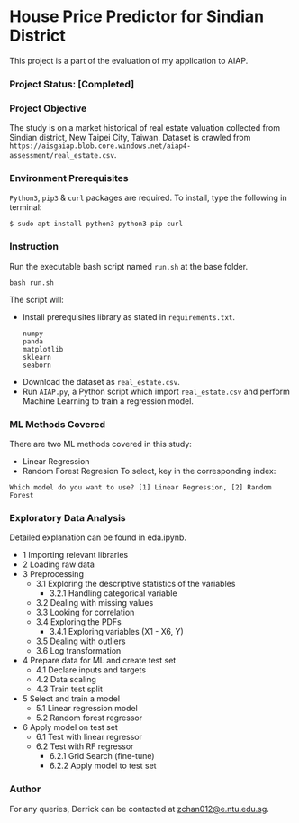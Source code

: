 # House Price Predictor for Sindian District
This project is a part of the evaluation of my application to AIAP.

### Project Status: [Completed]

### Project Objective
The study is on a market historical of real estate valuation collected from Sindian district, New Taipei City, Taiwan. Dataset is crawled from `https://aisgaiap.blob.core.windows.net/aiap4-assessment/real_estate.csv`.

### Environment Prerequisites
`Python3`, `pip3` & `curl` packages are required. To install, type the following in terminal:
```
$ sudo apt install python3 python3-pip curl
```

### Instruction
Run the executable bash script named `run.sh` at the base folder. 
```
bash run.sh
```
The script will:
- Install prerequisites library as stated in `requirements.txt`.
    ```
    numpy
    panda
    matplotlib
    sklearn
    seaborn
    ```
- Download the dataset as `real_estate.csv`.
- Run `AIAP.py`, a Python script which import `real_estate.csv` and perform Machine Learning to train a regression model.

### ML Methods Covered
There are two ML methods covered in this study:
* Linear Regression
* Random Forest Regresion
To select, key in the corresponding index:
```
Which model do you want to use? [1] Linear Regression, [2] Random Forest
```

### Exploratory Data Analysis
Detailed explanation can be found in eda.ipynb.
- 1 Importing relevant libraries
- 2 Loading raw data
- 3 Preprocessing
    * 3.1 Exploring the descriptive statistics of the variables
        + 3.2.1 Handling categorical variable
    * 3.2 Dealing with missing values
    * 3.3 Looking for correlation
    * 3.4 Exploring the PDFs
        + 3.4.1 Exploring variables (X1 - X6, Y)
    * 3.5 Dealing with outliers
    * 3.6 Log transformation
- 4 Prepare data for ML and create test set
    * 4.1 Declare inputs and targets
    * 4.2 Data scaling
    * 4.3 Train test split
- 5 Select and train a model
    * 5.1 Linear regression model
    * 5.2 Random forest regressor
- 6 Apply model on test set
    * 6.1 Test with linear regressor
    * 6.2 Test with RF regressor
        + 6.2.1 Grid Search (fine-tune)
        + 6.2.2 Apply model to test set

### Author
For any queries, Derrick can be contacted at zchan012@e.ntu.edu.sg.
